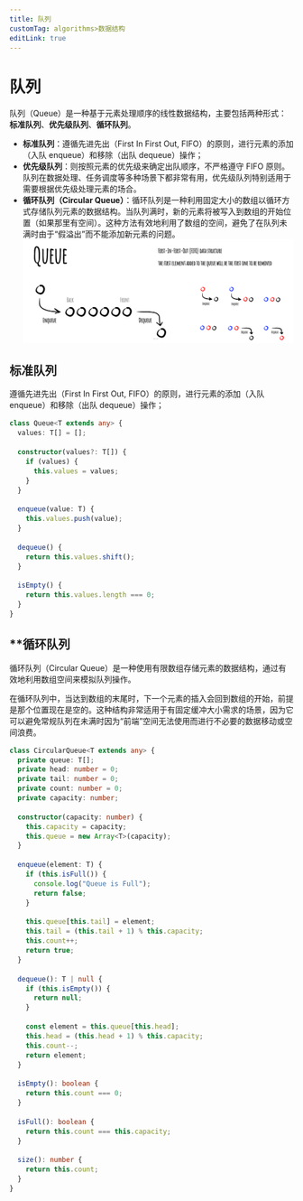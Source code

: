 ```yaml
---
title: 队列
customTag: algorithms>数据结构
editLink: true
---
```


# 队列

队列（Queue）是一种基于元素处理顺序的线性数据结构，主要包括两种形式：**标准队列**、**优先级队列**、**循环队列**。

- **标准队列**：遵循先进先出（First In First Out, FIFO）的原则，进行元素的添加（入队 enqueue）和移除（出队 dequeue）操作；
- **优先级队列**：则按照元素的优先级来确定出队顺序，不严格遵守 FIFO 原则。队列在数据处理、任务调度等多种场景下都非常有用，优先级队列特别适用于需要根据优先级处理元素的场合。
- **循环队列（Circular Queue）**：循环队列是一种利用固定大小的数组以循环方式存储队列元素的数据结构。当队列满时，新的元素将被写入到数组的开始位置（如果那里有空间）。这种方法有效地利用了数组的空间，避免了在队列未满时由于“假溢出”而不能添加新元素的问题。
  ![image.png](https://raw.githubusercontent.com/hua-bang/assert-store/master/20240310102929.png)

## 标准队列

遵循先进先出（First In First Out, FIFO）的原则，进行元素的添加（入队 enqueue）和移除（出队 dequeue）操作；

```ts
class Queue<T extends any> {
  values: T[] = [];

  constructor(values?: T[]) {
    if (values) {
      this.values = values;
    }
  }

  enqueue(value: T) {
    this.values.push(value);
  }

  dequeue() {
    return this.values.shift();
  }

  isEmpty() {
    return this.values.length === 0;
  }
}
```

## \*\*循环队列

循环队列（Circular Queue）是一种使用有限数组存储元素的数据结构，通过有效地利用数组空间来模拟队列操作。

在循环队列中，当达到数组的末尾时，下一个元素的插入会回到数组的开始，前提是那个位置现在是空的。这种结构非常适用于有固定缓冲大小需求的场景，因为它可以避免常规队列在未满时因为“前端”空间无法使用而进行不必要的数据移动或空间浪费。

```ts
class CircularQueue<T extends any> {
  private queue: T[];
  private head: number = 0;
  private tail: number = 0;
  private count: number = 0;
  private capacity: number;

  constructor(capacity: number) {
    this.capacity = capacity;
    this.queue = new Array<T>(capacity);
  }

  enqueue(element: T) {
    if (this.isFull()) {
      console.log("Queue is Full");
      return false;
    }

    this.queue[this.tail] = element;
    this.tail = (this.tail + 1) % this.capacity;
    this.count++;
    return true;
  }

  dequeue(): T | null {
    if (this.isEmpty()) {
      return null;
    }

    const element = this.queue[this.head];
    this.head = (this.head + 1) % this.capacity;
    this.count--;
    return element;
  }

  isEmpty(): boolean {
    return this.count === 0;
  }

  isFull(): boolean {
    return this.count === this.capacity;
  }

  size(): number {
    return this.count;
  }
}
```
